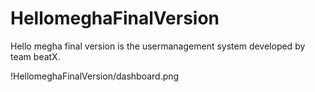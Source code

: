 # HellomeghaFinalVersion
Hello megha final version is the usermanagement system developed by team beatX.

!HellomeghaFinalVersion/dashboard.png
